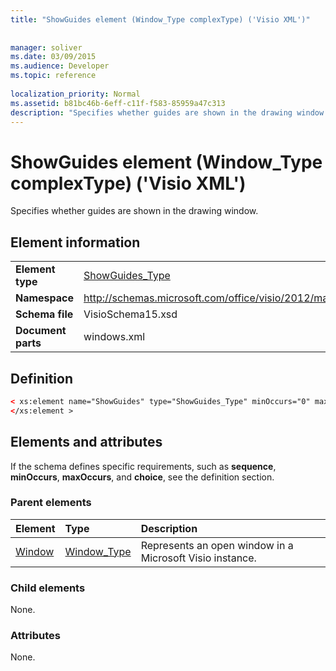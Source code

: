 ```yaml
---
title: "ShowGuides element (Window_Type complexType) ('Visio XML')"
 
 
manager: soliver
ms.date: 03/09/2015
ms.audience: Developer
ms.topic: reference
 
localization_priority: Normal
ms.assetid: b81bc46b-6eff-c11f-f583-85959a47c313
description: "Specifies whether guides are shown in the drawing window."
---
```


# ShowGuides element (Window_Type complexType) ('Visio XML')

Specifies whether guides are shown in the drawing window.
  
## Element information

|||
|:-----|:-----|
|**Element type** <br/> |[ShowGuides_Type](showguides_type-complextypevisio-xml.md) <br/> |
|**Namespace** <br/> |http://schemas.microsoft.com/office/visio/2012/main  <br/> |
|**Schema file** <br/> |VisioSchema15.xsd  <br/> |
|**Document parts** <br/> |windows.xml  <br/> |
   
## Definition

```XML
< xs:element name="ShowGuides" type="ShowGuides_Type" minOccurs="0" maxOccurs="1" >
</xs:element >
```

## Elements and attributes

If the schema defines specific requirements, such as **sequence**, **minOccurs**, **maxOccurs**, and **choice**, see the definition section. 
  
### Parent elements

|**Element**|**Type**|**Description**|
|:-----|:-----|:-----|
|[Window](window-element-windows_type-complextypevisio-xml.md) <br/> |[Window_Type](window_type-complextypevisio-xml.md) <br/> |Represents an open window in a Microsoft Visio instance.  <br/> |
   
### Child elements

None.
  
### Attributes

None.
  

